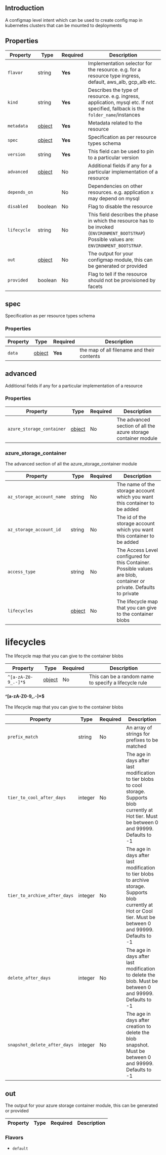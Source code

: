 ## Introduction
A configmap level intent which can be used to create config map in kubernetes clusters that can be mounted to deployments

## Properties

| Property     | Type                | Required | Description                                                                                                                                    |
|--------------|---------------------|----------|------------------------------------------------------------------------------------------------------------------------------------------------|
| `flavor`     | string              | **Yes**  | Implementation selector for the resource. e.g. for a resource type ingress, default, aws_alb, gcp_alb etc.                                     |
| `kind`       | string              | **Yes**  | Describes the type of resource. e.g. ingress, application, mysql etc. If not specified, fallback is the `folder_name`/instances                |
| `metadata`   | [object](#metadata) | **Yes**  | Metadata related to the resource                                                                                                               |
| `spec`       | [object](#spec)     | **Yes**  | Specification as per resource types schema                                                                                                     |
| `version`    | string              | **Yes**  | This field can be used to pin to a particular version                                                                                          |
| `advanced`   | [object](#advanced) | No       | Additional fields if any for a particular implementation of a resource                                                                         |
| `depends_on` |                     | No       | Dependencies on other resources. e.g. application x may depend on mysql                                                                        |
| `disabled`   | boolean             | No       | Flag to disable the resource                                                                                                                   |
| `lifecycle`  | string              | No       | This field describes the phase in which the resource has to be invoked (`ENVIRONMENT_BOOTSTRAP`) Possible values are: `ENVIRONMENT_BOOTSTRAP`. |
| `out`        | [object](#out)      | No       | The output for your configmap module, this can be generated or provided                                                                        |
| `provided`   | boolean             | No       | Flag to tell if the resource should not be provisioned by facets                                                                               |

## spec

Specification as per resource types schema

### Properties

| Property | Type            | Required | Description                                |
|----------|-----------------|----------|--------------------------------------------|
| `data`   | [object](#data) | **Yes**  | the map of all filename and their contents |



## advanced

Additional fields if any for a particular implementation of a resource

### Properties

| Property | Type           | Required | Description                                           |
|----------|----------------|----------|-------------------------------------------------------|
| `azure_storage_container`    | [object](#azure_storage_container) | No       | The advanced section of all the azure storage container module |

### azure_storage_container

The advanced section of all the azure_storage_container module

| Property | Type | Required | Description |
|----------|------|----------|-------------|
| `az_storage_account_name`    | string | No       | The name of the storage account which you want this container to be added |
| `az_storage_account_id`    | string | No       | The id of the storage account which you want this container to be added |
| `access_type`    | string | No       | The Access Level configured for this Container. Possible values are blob, container or private. Defaults to private |
| `lifecycles`    | [object](#lifecycles) | No       | The lifecycle map that you can give to the container blobs |

# lifecycles

The lifecycle map that you can give to the container blobs

| Property | Type | Required | Description |
|----------|------|----------|-------------|
| `^[a-zA-Z0-9_.-]*$`    | [object](#lifecycles) | No       | This can be a random name to specify a lifecycle rule |

#### ^[a-zA-Z0-9_.-]*$

The lifecycle map that you can give to the container blobs

| Property | Type | Required | Description |
|----------|------|----------|-------------|
| `prefix_match`    | string | No       | An array of strings for prefixes to be matched |
| `tier_to_cool_after_days`    | integer | No       | The age in days after last modification to tier blobs to cool storage. Supports blob currently at Hot tier. Must be between 0 and 99999. Defaults to -1 |
| `tier_to_archive_after_days`    | integer | No       | The age in days after last modification to tier blobs to archive storage. Supports blob currently at Hot or Cool tier. Must be between 0 and 99999. Defaults to -1 |
| `delete_after_days`    | integer | No       | The age in days after last modification to delete the blob. Must be between 0 and 99999. Defaults to -1 |
| `snapshot_delete_after_days`    | integer | No       | The age in days after creation to delete the blob snapshot. Must be between 0 and 99999. Defaults to -1 |


## out

The output for your azure storage container module, this can be generated or provided

| Property | Type | Required | Description |
|----------|------|----------|-------------|

### Flavors

* `default`
